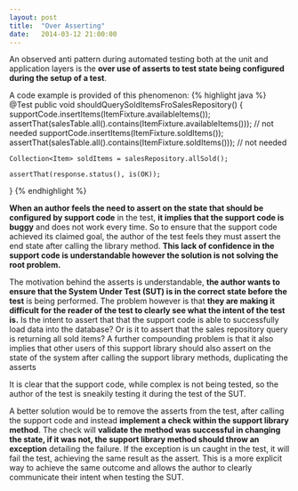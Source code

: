 ```yaml
---
layout: post
title:  "Over Asserting"
date:   2014-03-12 21:00:00
---
```


An observed anti pattern during automated testing both at the unit and application layers is the **over use of asserts to test state being configured during the setup of a test**.

<!--more-->

A code example is provided of this phenomenon:
{% highlight java %}
@Test
public void shouldQuerySoldItemsFroSalesRepository() {
	supportCode.insertItems(ItemFixture.availableItems());
	assertThat(salesTable.all().contains(ItemFixture.availableItems())); // not needed
	supportCode.insertItems(ItemFixture.soldItems());
	assertThat(salesTable.all().contains(ItemFixture.soldItems())); // not needed

	Collection<Item> soldItems = salesRepository.allSold();

	assertThat(response.status(), is(OK));
}
{% endhighlight %}

**When an author feels the need to assert on the state that should be configured by support code** in the test, **it implies that the support code is buggy** and does not work every time. So to ensure that the support code achieved its claimed goal, the author of the test feels they must assert the end state after calling the library method. **This lack of confidence in the support code is understandable however the solution is not solving the root problem.**

The motivation behind the asserts is understandable, **the author wants to ensure that the System Under Test (SUT) is in the correct state before the test** is being performed. The problem however is that **they are making it difficult for the reader of the test to clearly see what the intent of the test is.** Is the intent to assert that that the support code is able to successfully load data into the database? Or is it to assert that the sales repository query is returning all sold items? A further compounding problem is that it also implies that other users of this support library should also assert on the state of the system after calling the support library methods, duplicating the asserts

It is clear that the support code, while complex is not being tested, so the author of the test is sneakily testing it during the test of the SUT.

A better solution would be to remove the asserts from the test, after calling the support code and instead **implement a check within the support library method**. The check will **validate the method was successful in changing the state, if it was not, the support library method should throw an exception** detailing the failure. If the exception is un caught in the test, it will fail the test, achieving the same result as the assert. This is a more explicit way to achieve the same outcome and allows the author to clearly communicate their intent when testing the SUT.
